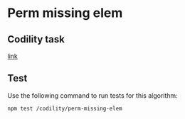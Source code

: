 # Perm missing elem

## Codility task
[link](https://app.codility.com/programmers/lessons/3-time_complexity/perm_missing_elem/)

## Test

Use the following command to run tests for this algorithm:

```
npm test /codility/perm-missing-elem
```